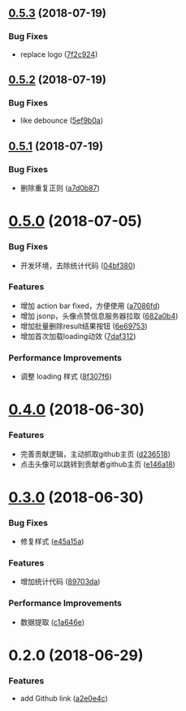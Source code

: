 <a name="0.5.3"></a>
## [0.5.3](https://github.com/tolerance-go/regexp-store/compare/v0.5.2...v0.5.3) (2018-07-19)


### Bug Fixes

* replace logo ([7f2c924](https://github.com/tolerance-go/regexp-store/commit/7f2c924))



<a name="0.5.2"></a>
## [0.5.2](https://github.com/tolerance-go/regexp-store/compare/v0.5.1...v0.5.2) (2018-07-19)


### Bug Fixes

* like debounce ([5ef9b0a](https://github.com/tolerance-go/regexp-store/commit/5ef9b0a))



<a name="0.5.1"></a>
## [0.5.1](https://github.com/tolerance-go/regexp-store/compare/v0.5.0...v0.5.1) (2018-07-19)


### Bug Fixes

* 删除重复正则 ([a7d0b87](https://github.com/tolerance-go/regexp-store/commit/a7d0b87))



<a name="0.5.0"></a>
# [0.5.0](https://github.com/tolerance-go/regexp-store/compare/v0.4.0...v0.5.0) (2018-07-05)


### Bug Fixes

* 开发环境，去除统计代码 ([04bf380](https://github.com/tolerance-go/regexp-store/commit/04bf380))


### Features

* 增加 action bar fixed，方便使用 ([a7086fd](https://github.com/tolerance-go/regexp-store/commit/a7086fd))
* 增加 jsonp，头像点赞信息服务器拉取 ([682a0b4](https://github.com/tolerance-go/regexp-store/commit/682a0b4))
* 增加批量删除result结果按钮 ([6e69753](https://github.com/tolerance-go/regexp-store/commit/6e69753))
* 增加首次加载loading动效 ([7daf312](https://github.com/tolerance-go/regexp-store/commit/7daf312))


### Performance Improvements

* 调整 loading 样式 ([8f307f6](https://github.com/tolerance-go/regexp-store/commit/8f307f6))



<a name="0.4.0"></a>
# [0.4.0](https://github.com/tolerance-go/regexp-store/compare/v0.3.0...v0.4.0) (2018-06-30)


### Features

* 完善贡献逻辑，主动抓取github主页 ([d236518](https://github.com/tolerance-go/regexp-store/commit/d236518))
* 点击头像可以跳转到贡献者github主页 ([e146a18](https://github.com/tolerance-go/regexp-store/commit/e146a18))



<a name="0.3.0"></a>
# [0.3.0](https://github.com/tolerance-go/regexp-store/compare/v0.2.0...v0.3.0) (2018-06-30)


### Bug Fixes

* 修复样式 ([e45a15a](https://github.com/tolerance-go/regexp-store/commit/e45a15a))


### Features

* 增加统计代码 ([89703da](https://github.com/tolerance-go/regexp-store/commit/89703da))


### Performance Improvements

* 数据提取 ([c1a646e](https://github.com/tolerance-go/regexp-store/commit/c1a646e))



<a name="0.2.0"></a>
# 0.2.0 (2018-06-29)


### Features

* add Github link ([a2e0e4c](https://github.com/tolerance-go/regexp-store/commit/a2e0e4c))



